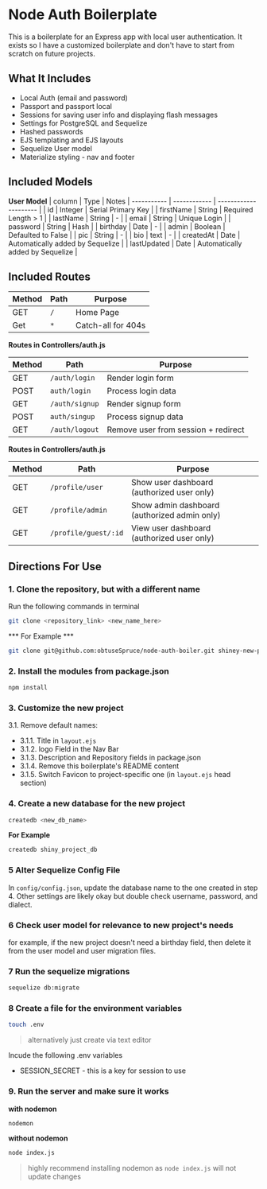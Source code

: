 # Node Auth Boilerplate

This is a boilerplate for an Express app with local user authentication.
It exists so I have a customized boilerplate and don't have to start from scratch on future projects.

## What It Includes

* Local Auth (email and password)
* Passport and passport local
* Sessions for saving user info and displaying flash messages
* Settings for PostgreSQL and Sequelize
* Hashed passwords
* EJS templating and EJS layouts
* Sequelize User model
* Materialize styling - nav and footer

## Included Models

**User Model**
| column | Type | Notes
| ----------- | ------------ | --------------------- |
| id | Integer | Serial Primary Key |
| firstName | String | Required Length > 1 |
| lastName | String | - |
| email | String | Unique Login |
| password | String | Hash |
| birthday | Date | - |
| admin | Boolean | Defaulted to False |
| pic | String | - |
| bio | text | - |
| createdAt | Date | Automatically added by Sequelize |
| lastUpdated | Date | Automatically added by Sequelize |


## Included Routes

| Method | Path | Purpose |
| --------- | -------------------------| -------------------------|
| GET | `/` | Home Page |
| Get | `*` | Catch-all for 404s |

**Routes in Controllers/auth.js**

| Method | Path | Purpose |
| --------- | -------------------------| -------------------------|
| GET | `/auth/login` | Render login form |
| POST | `auth/login` | Process login data |
| GET | `/auth/signup` | Render signup form |
| POST | `auth/singup` | Process signup data |
| GET | `/auth/logout` | Remove user from session + redirect |

**Routes in Controllers/auth.js**

| Method | Path | Purpose |
| --------- | -------------------------| -------------------------|
| GET | `/profile/user` | Show user dashboard (authorized user only) |
| GET | `/profile/admin` | Show admin dashboard (authorized admin only) |
| GET | `/profile/guest/:id` | View user dashboard (authorized user only) |

## Directions For Use

### 1. Clone the repository, but with a different name

Run the following commands in terminal

```sh
git clone <repository_link> <new_name_here>
```
*** For Example ***
```sh
git clone git@github.com:obtuseSpruce/node-auth-boiler.git shiney-new-project
```

### 2. Install the modules from package.json

```sh
npm install
```
### 3. Customize the new project

3.1. Remove default names:
   * 3.1.1. Title in `layout.ejs`
   * 3.1.2. logo Field in the Nav Bar
   * 3.1.3. Description and Repository fields in package.json
   * 3.1.4. Remove this boilerplate's README content
   * 3.1.5. Switch Favicon to project-specific one (in `layout.ejs` head section)
   
### 4. Create a new database for the new project

 ```sh
 createdb <new_db_name>
 ```
 **For Example**
 ```sh
 createdb shiny_project_db
 ```
### 5 Alter Sequelize Config File

In `config/config.json`, update the database name to the one created in step 4. Other settings are likely okay but double check username, password, and dialect.

### 6 Check user model for relevance to new project's needs

for example, if the new project doesn't need a birthday field, then delete it from the user model and user migration files.

### 7 Run the sequelize migrations
```sh
sequelize db:migrate
```

### 8 Create a file for the environment variables
```sh
touch .env
```

>alternatively just create via text editor

Incude the following .env variables

* SESSION_SECRET - this is a key for session to use

### 9. Run the server and make sure it works

**with nodemon**
```sh
nodemon
```
**without nodemon**
```sh
node index.js
```
>highly recommend installing nodemon as `node index.js` will not update changes
